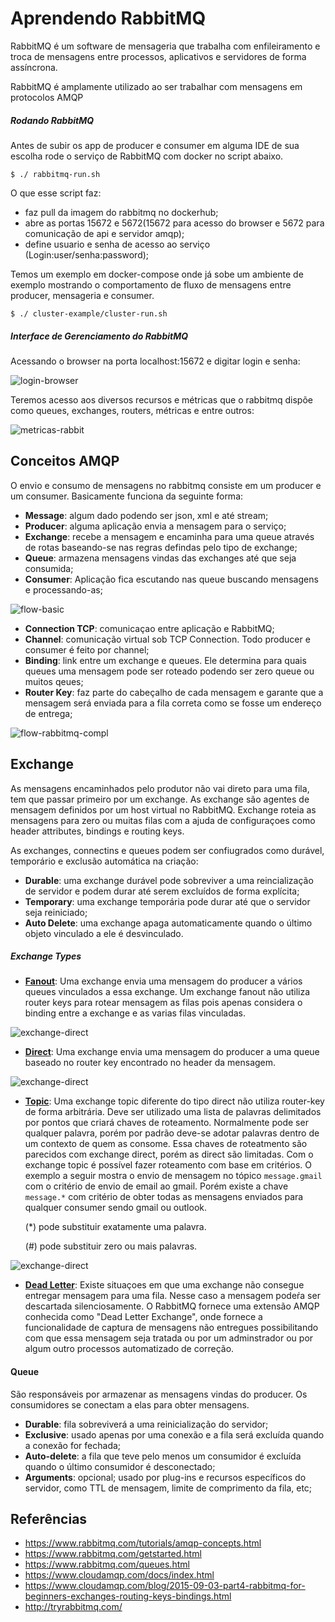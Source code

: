 # Aprendendo RabbitMQ

RabbitMQ é um software de mensageria que trabalha com enfileiramento e troca de mensagens entre processos, aplicativos
e servidores de forma assíncrona. 

RabbitMQ é amplamente utilizado ao ser trabalhar com mensagens em protocolos AMQP

##### Rodando RabbitMQ
Antes de subir os app de producer e consumer em alguma IDE de sua escolha rode o serviço de RabbitMQ com docker 
no script abaixo.
```
$ ./ rabbitmq-run.sh
```
O que esse script faz: 
 - faz pull da imagem do rabbitmq no dockerhub;
 - abre as portas 15672 e 5672(15672 para acesso do browser e 5672 para comunicação de api e servidor amqp);
 - define usuario e senha de acesso ao serviço (Login:user/senha:password);

Temos um exemplo em docker-compose onde já sobe um ambiente de exemplo mostrando o comportamento de fluxo de mensagens
entre producer, mensageria e consumer.

```
$ ./ cluster-example/cluster-run.sh
```   

##### Interface de Gerenciamento do RabbitMQ
 Acessando o browser na porta localhost:15672 e digitar login e senha:
 
 ![login-browser](images/login-browser.png)
 
 Teremos acesso aos diversos recursos e métricas que o rabbitmq dispõe como queues, exchanges, routers, métricas 
 e entre outros:
 
![metricas-rabbit](images/metricas-rabbit.png)

 
## Conceitos AMQP
O envio e consumo de mensagens no rabbitmq consiste em um producer e um consumer. Basicamente funciona da seguinte
 forma:


 - **Message**: algum dado podendo ser json, xml e até stream;
 - **Producer**: alguma aplicação envia a mensagem para o serviço;
 - **Exchange**: recebe a mensagem e encaminha para uma queue através de rotas baseando-se nas regras defindas pelo tipo
  de exchange;
 - **Queue**: armazena mensagens vindas das exchanges até que seja consumida;
 - **Consumer**: Aplicação fica escutando nas queue buscando mensagens e processando-as;
 
![flow-basic](images/flow-rabbitmq.png)

 - **Connection TCP**: comunicaçao entre aplicação e RabbitMQ;
 - **Channel**: comunicação virtual sob TCP Connection. Todo producer e consumer é feito por channel;
 - **Binding**: link entre um exchange e queues. Ele determina para quais queues uma mensagem pode ser roteado podendo 
 ser zero queue ou muitos qeues; 
 - **Router Key**: faz parte do cabeçalho de cada mensagem e garante que a mensagem será enviada para a fila correta 
 como se fosse um endereço de entrega;

![flow-rabbitmq-compl](images/flow-rabbitmq-compl.png)

## Exchange

As mensagens encaminhados pelo produtor não vai direto para uma fila, tem que passar primeiro por um exchange.
As exchange são agentes de mensagem definidos por um host virtual no RabbitMQ. Exchange roteia as mensagens para zero ou
muitas filas com a ajuda de configuraçoes como header attributes, bindings e routing keys. 

As exchanges, connectins e queues podem ser confiugrados como durável, temporário e exclusão automática na criação:

 - **Durable**: uma exchange durável pode sobreviver a uma reincialização de servidor e podem durar até serem excluídos 
de forma explícita;
 - **Temporary**: uma exchange temporária pode durar até que o servidor seja reiniciado;
 - **Auto Delete**: uma exchange apaga automaticamente quando o último objeto vinculado a ele é desvinculado. 

##### Exchange Types

 - **[Fanout](https://www.rabbitmq.com/tutorials/tutorial-three-spring-amqp.html)**:
 Uma exchange envia uma mensagem do producer a vários queues vinculados a essa exchange. Um exchange 
 fanout não utiliza router keys para rotear mensagem as filas pois apenas considera o binding entre a exchange e as varias
 filas vinculadas.

![exchange-direct](images/exchange-fanout.gif) 

 - **[Direct](https://www.rabbitmq.com/tutorials/tutorial-four-spring-amqp.html)**:
 Uma exchange envia uma mensagem do producer a uma queue baseado no router key encontrado no header
 da mensagem.
 
![exchange-direct](images/exchange-direct.gif)
 
 
 - **[Topic](https://www.rabbitmq.com/tutorials/tutorial-five-spring-amqp.html)**: 
 Uma exchange topic diferente do tipo direct não utiliza router-key de forma arbitrária. Deve ser utilizado 
 uma lista de palavras delimitados por pontos que criará chaves de roteamento. Normalmente pode ser qualquer palavra, 
 porém por padrão deve-se adotar palavras dentro de um contexto de quem as consome. Essa chaves de roteatmento são parecidos
 com exchange direct, porém as direct são limitadas. Com o exchange topic é possível fazer roteamento com base em critérios.
 O exemplo a seguir mostra o envio de mensagem no tópico `message.gmail` com o critério de envio de email ao gmail. Porém
 existe a chave `message.*` com critério de obter todas as mensagens enviados para qualquer consumer sendo gmail ou outlook. 
  
   (*) pode substituir exatamente uma palavra.
   
   (#) pode substituir zero ou mais palavras.
 
 ![exchange-direct](images/exchange-topic.gif) 
 
 
 - **[Dead Letter](https://www.rabbitmq.com/dlx.html)**: 
 Existe situaçoes em que uma exchange não consegue entregar mensagem para uma fila. Nesse caso a 
 mensagem podeŕa ser descartada silenciosamente. O RabbitMQ fornece uma extensão AMQP conhecida como "Dead Letter Exchange",
 onde fornece a funcionalidade de captura de mensagens não entregues possibilitando com que essa mensagem seja tratada ou 
 por um adminstrador ou por algum outro processos automatizado de correção.


 #### Queue
 São responsáveis por armazenar as mensagens vindas do producer. Os consumidores se conectam a elas para 
 obter mensagens. 
 
 - **Durable**: fila sobreviverá a uma reinicialização do servidor;
 - **Exclusive**: usado apenas por uma conexão e a fila será excluída quando a conexão for fechada;
 - **Auto-delete**: a fila que teve pelo menos um consumidor é excluída quando o último consumidor é desconectado;
 - **Arguments**: opcional; usado por plug-ins e recursos específicos do servidor, como TTL de mensagem, 
 limite de comprimento da fila, etc;
 
                               
## Referências
 - https://www.rabbitmq.com/tutorials/amqp-concepts.html
 - https://www.rabbitmq.com/getstarted.html
 - https://www.rabbitmq.com/queues.html
 - https://www.cloudamqp.com/docs/index.html
 - https://www.cloudamqp.com/blog/2015-09-03-part4-rabbitmq-for-beginners-exchanges-routing-keys-bindings.html
 - http://tryrabbitmq.com/